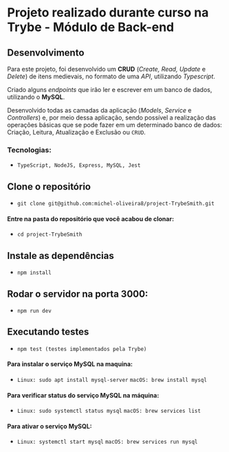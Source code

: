 # Projeto realizado durante curso na Trybe - Módulo de Back-end


## Desenvolvimento

Para este projeto, foi desenvolvido um **CRUD** (_Create, Read, Update_ e _Delete_) de itens medievais, no formato de uma _API_, utilizando _Typescript_.

Criado alguns _endpoints_ que irão ler e escrever em um banco de dados, utilizando o **MySQL**.

Desenvolvido todas as camadas da aplicação (_Models_, _Service_ e _Controllers_) e, por meio dessa aplicação, sendo possível a realização das operações básicas que se pode fazer em um determinado banco de dados: Criação, Leitura, Atualização e Exclusão ou `CRUD`.

### Tecnologias:

 - `TypeScript, NodeJS, Express, MySQL, Jest `

## Clone o repositório
 - `git clone git@github.com:michel-oliveira8/project-TrybeSmith.git`

#### Entre na pasta do repositório que você acabou de clonar:
  - `cd project-TrybeSmith`

## Instale as dependências

- `npm install`

## Rodar o servidor na porta 3000:

- `npm run dev`

## Executando testes

- `npm test (testes implementados pela Trybe)`

#### Para instalar o serviço MySQL na maquina:
- `Linux: sudo apt install mysql-server`
`macOS: brew install mysql`

#### Para verificar status do serviço MySQL na máquina:
- `Linux: sudo systemctl status mysql`
`macOS: brew services list`

#### Para ativar o serviço MySQL:
- `Linux: systemctl start mysql`
`macOS: brew services run mysql`

